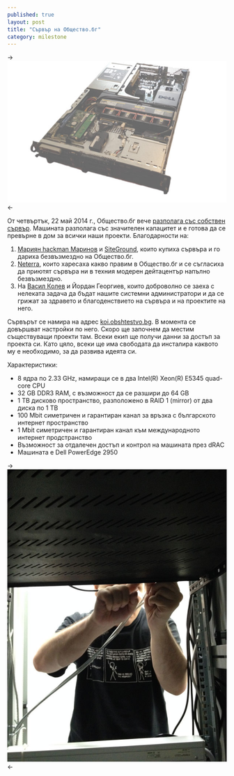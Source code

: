 ```yaml
---
published: true
layout: post
title: "Сървър на Общество.бг"
category: milestone
---
```


-> ![Dell PowerEdge 2950](/media/dell-poweredge-2950.jpg) <-

От четвъртък, 22 май 2014 г., Общество.бг вече [разполага със собствен сървър](http://koi.obshtestvo.bg/). Машината разполага със значителен капацитет и е готова да се превърне в дом за всички наши проекти. Благодарности на:

1. [Мариян hackman Маринов](http://hydra.azilian.net/blog/) и [SiteGround](http://www.siteground.com/), които купиха сървъра и го дариха безвъзмездно на Общество.бг.
2. [Neterra](http://neterra.net/), които харесаха какво правим в Общество.бг и се съгласиха да приютят сървъра ни в техния модерен дейтацентър напълно безвъзмездно.
3. На [Васил Колев](https://vasil.ludost.net/) и Йордан Георгиев, които доброволно се заеха с нелеката задача да бъдат нашите системни администратори и да се грижат за здравето и благоденствието на сървъра и на проектите на него.

Сървърът се намира на адрес [koi.obshtestvo.bg](http://koi.obshtestvo.bg/). В момента се довършват настройки по него. Скоро ще започнем да местим съществуващи проекти там. Всеки екип ще получи данни за достъп за проекта си. Като цяло, всеки ще има свободата да инсталира каквото му е необходимо, за да развива идеята си.

Характеристики:

- 8 ядра по 2.33 GHz, намиращи се в два Intel(R) Xeon(R) E5345 quad-core CPU
- 32 GB DDR3 RAM, с възможност да се разшири до 64 GB
- 1 TB дисково пространство, разположено в RAID 1 (mirror) от два диска по 1 TB
- 100 Mbit симетричен и гарантиран канал за връзка с българското интернет пространство
- 1 Mbit симетричен и гарантиран канал към международното интернет продстранство
- Възможност за отдалечен достъп и контрол на машината през dRAC
- Машината е Dell PowerEdge 2950

-> ![Neterra server installation](/media/neterra-datacenter-server-installation.jpg) <-